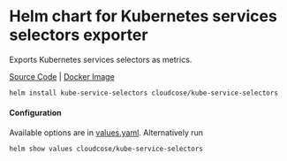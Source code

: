 Helm chart for Kubernetes services selectors exporter
====
Exports Kubernetes services selectors as metrics.

[Source Code](https://github.com/bwsolucoes/kube-service-selectors) | [Docker Image](https://hub.docker.com/r/cloudcose/kube-service-selectors)

```bash
helm install kube-service-selectors cloudcose/kube-service-selectors
```

#### Configuration
Available options are in [values.yaml](values.yaml). Alternatively run
```bash
helm show values cloudcose/kube-service-selectors
```
